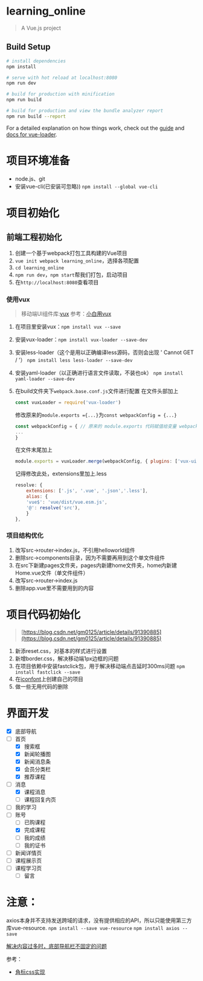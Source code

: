 # learning_online

> A Vue.js project

## Build Setup

``` bash
# install dependencies
npm install

# serve with hot reload at localhost:8080
npm run dev

# build for production with minification
npm run build

# build for production and view the bundle analyzer report
npm run build --report
```

For a detailed explanation on how things work, check out the [guide](http://vuejs-templates.github.io/webpack/) and [docs for vue-loader](http://vuejs.github.io/vue-loader).


# 项目环境准备
* node.js、git
* 安装vue-cli(已安装可忽略))
`npm install --global vue-cli`

# 项目初始化
## 前端工程初始化
1. 创建一个基于webpack打包工具构建的Vue项目
2. `vue init webpack learning_online`，选择各项配置
3. `cd learning_online`
4. `npm run dev`，`npm start`帮我们打包，启动项目
5. 在`http://localhost:8080`查看项目

### 使用vux
> 移动端UI组件库:[vux](https://doc.vux.li/zh-CN/)
> 参考：[小白用vux](https://www.jianshu.com/p/930d9bb22736)

1. 在项目里安装vux：`npm install vux --save`
2. 安装vux-loader：`npm install vux-loader --save-dev`
3. 安装less-loader（这个是用以正确编译less源码，否则会出现 ' Cannot GET / '）
    `npm install less less-loader --save-dev`
4. 安装yaml-loader（以正确进行语言文件读取，不装也ok）
    `npm install yaml-loader --save-dev`
5. 在build文件夹下`webpack.base.conf.js`文件进行配置
    在文件头部加上
    ```js
    const vuxLoader = require('vux-loader')
    ```

    修改原来的`module.exports ={...}`为`const webpackConfig = {...}`
    ```js
    const webpackConfig = { // 原来的 module.exports 代码赋值给变量 webpackConfig
    ...
    }
    ```

    在文件末尾加上
    ```js
    module.exports = vuxLoader.merge(webpackConfig, { plugins: ['vux-ui'] })
    ```

    记得修改此处，extensions里加上.less
    ```js
    resolve: {
        extensions: ['.js', '.vue', '.json','.less'],
        alias: {
        'vue$': 'vue/dist/vue.esm.js',
        '@': resolve('src'),
        }
    },
    ```

### 项目结构优化
1. 改写src->router->index.js，不引用helloworld组件
2. 删除src->components目录，因为不需要再用到这个单文件组件
3. 在src下新建pages文件夹，pages内新建home文件夹，home内新建Home.vue文件（单文件组件）
4. 改写src->router->index.js
5. 删除app.vue里不需要用到的内容

# 项目代码初始化
> [https://blog.csdn.net/gm0125/article/details/91390885](https://blog.csdn.net/gm0125/article/details/91390885)

1. 新添reset.css，对基本的样式进行设置
2. 新增border.css，解决移动端1px边框的问题
3. 在项目依赖中安装fastclick包，用于解决移动端点击延时300ms问题
    `npm install fastclick --save`
4. 在[iconfont](https://www.iconfont.cn/)上创建自己的项目
5. 做一些无用代码的删除

# 界面开发
- [x] 底部导航
- [ ] 首页
    - [x] 搜索框
    - [x] 新闻轮播图
    - [x] 新闻消息条
    - [x] 会员分类栏
    - [x] 推荐课程
- [ ] 消息
    - [x] 课程消息
    - [ ] 课程回复内页
- [ ] 我的学习
- [ ] 账号
    - [ ] 已购课程
    - [x] 完成课程
    - [ ] 我的成绩
    - [ ] 我的证书
- [ ] 新闻详情页
- [ ] 课程展示页
- [ ] 课程学习页
    - [ ] 留言

# 注意：
axios本身并不支持发送跨域的请求，没有提供相应的API，所以只能使用第三方库vue-resource.
`npm install --save vue-resource`
`npm install axios --save`

[解决内容过多时，底部导航栏不固定的问题](https://blog.csdn.net/qq_41009742/article/details/85330503)

参考：
* [角标css实现](https://www.cnblogs.com/liulinjie/p/8484525.html)